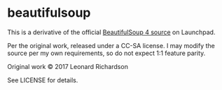 # beautifulsoup

This is a derivative of the official [BeautifulSoup 4 source](https://launchpad.net/beautifulsoup) on Launchpad.

Per the original work, released under a CC-SA license. I may modify the source per my own requirements, so do not expect 1:1 feature parity.

Original work © 2017 Leonard Richardson

See LICENSE for details.
